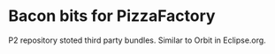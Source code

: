 Bacon bits for PizzaFactory
===========================

P2 repository stoted third party bundles.
Similar to Orbit in Eclipse.org.

